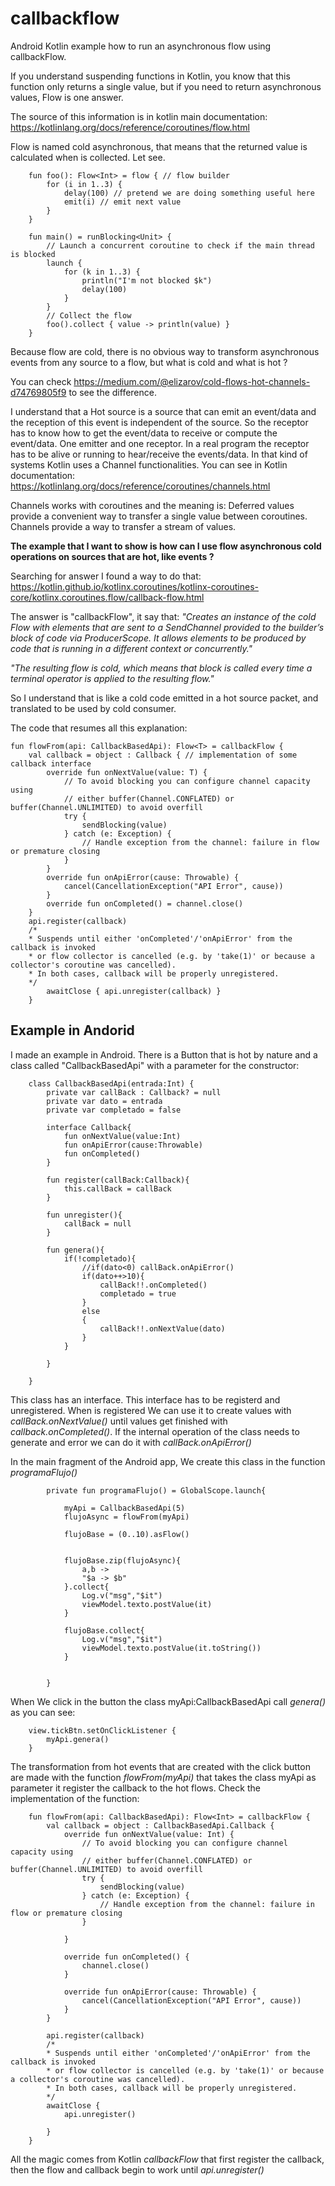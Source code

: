 # callbackflow

Android Kotlin example how to run an asynchronous flow using callbackFlow.

If you understand suspending functions in Kotlin, you know that this function only returns a single value, but if you need to return asynchronous values, Flow is one answer.

The source of this information is in kotlin main documentation: https://kotlinlang.org/docs/reference/coroutines/flow.html


Flow is named cold asynchronous, that means that the returned value is calculated when is collected. Let see.

        fun foo(): Flow<Int> = flow { // flow builder
            for (i in 1..3) {
                delay(100) // pretend we are doing something useful here
                emit(i) // emit next value
            }
        }

        fun main() = runBlocking<Unit> {
            // Launch a concurrent coroutine to check if the main thread is blocked
            launch {
                for (k in 1..3) {
                    println("I'm not blocked $k")
                    delay(100)
                }
            }
            // Collect the flow
            foo().collect { value -> println(value) } 
        }

Because flow are cold, there is no obvious way to transform asynchronous events from any source to a flow, but what is cold and what is hot ?

You can check https://medium.com/@elizarov/cold-flows-hot-channels-d74769805f9 to see the difference.

I understand that a Hot source is a source that can emit an event/data and the reception of this event is independent of the source. So the receptor has to know how to get the event/data to receive or compute the event/data. One emitter and one receptor. In a real program the receptor has to be alive or running to hear/receive the events/data. In that kind of systems Kotlin uses a Channel functionalities. You can see in Kotlin documentation:  https://kotlinlang.org/docs/reference/coroutines/channels.html

Channels works with coroutines and the meaning is: Deferred values provide a convenient way to transfer a single value between coroutines. Channels provide a way to transfer a stream of values.

**The example that I want to show is how can I use flow asynchronous cold operations on sources that are hot, like events ?**

Searching for answer  I found a way to do that: https://kotlin.github.io/kotlinx.coroutines/kotlinx-coroutines-core/kotlinx.coroutines.flow/callback-flow.html

The answer is "callbackFlow", it say that:  *"Creates an instance of the cold Flow with elements that are sent to a SendChannel provided to the builder’s block of code via ProducerScope. It allows elements to be produced by code that is running in a different context or concurrently."*

*"The resulting flow is cold, which means that block is called every time a terminal operator is applied to the resulting flow."*

So I understand that is like a cold code emitted in a hot source packet,  and translated to be used by cold consumer.

The code that resumes all this explanation:

    fun flowFrom(api: CallbackBasedApi): Flow<T> = callbackFlow {
        val callback = object : Callback { // implementation of some callback interface
            override fun onNextValue(value: T) {
                // To avoid blocking you can configure channel capacity using
                // either buffer(Channel.CONFLATED) or buffer(Channel.UNLIMITED) to avoid overfill
                try {
                    sendBlocking(value)
                } catch (e: Exception) {
                    // Handle exception from the channel: failure in flow or premature closing
                }
            }
            override fun onApiError(cause: Throwable) {
                cancel(CancellationException("API Error", cause))
            }
            override fun onCompleted() = channel.close()
        }
        api.register(callback)
        /*
        * Suspends until either 'onCompleted'/'onApiError' from the callback is invoked
        * or flow collector is cancelled (e.g. by 'take(1)' or because a collector's coroutine was cancelled).
        * In both cases, callback will be properly unregistered.
        */
            awaitClose { api.unregister(callback) }
        }


## Example in Andorid ##

I made an example in Android. There is a Button that is hot by nature and a class called "CallbackBasedApi" with a parameter for the constructor:

        class CallbackBasedApi(entrada:Int) {
            private var callBack : Callback? = null
            private var dato = entrada
            private var completado = false

            interface Callback{
                fun onNextValue(value:Int)
                fun onApiError(cause:Throwable)
                fun onCompleted()
            }

            fun register(callBack:Callback){
                this.callBack = callBack
            }

            fun unregister(){
                callBack = null
            }

            fun genera(){
                if(!completado){
                    //if(dato<0) callBack.onApiError()
                    if(dato++>10){
                        callBack!!.onCompleted()
                        completado = true
                    }
                    else
                    {
                        callBack!!.onNextValue(dato)
                    }
                }

            }

        }

This class has an interface. This interface has to be registerd and unregistered. When is registered We can use it to create values with *callBack.onNextValue()* until values get finished with *callback.onCompleted()*. If the internal operation of the class needs to generate and error we can do it with *callBack.onApiError()*

In the main fragment of the Android app, We create this class in the function *programaFlujo()*

            private fun programaFlujo() = GlobalScope.launch{

                myApi = CallbackBasedApi(5)
                flujoAsync = flowFrom(myApi)

                flujoBase = (0..10).asFlow()


                flujoBase.zip(flujoAsync){
                    a,b ->
                    "$a -> $b"
                }.collect{
                    Log.v("msg","$it")
                    viewModel.texto.postValue(it)
                }

                flujoBase.collect{
                    Log.v("msg","$it")
                    viewModel.texto.postValue(it.toString())
                }


            }

When We click in the button the class myApi:CallbackBasedApi call *genera()* as you can see:

        view.tickBtn.setOnClickListener {
            myApi.genera()
        }

The transformation from hot events that are created with the click button are made with the function *flowFrom(myApi)* that takes the class myApi as parameter it register the callback to the hot flows. Check the implementation of the function:

        fun flowFrom(api: CallbackBasedApi): Flow<Int> = callbackFlow {
            val callback = object : CallbackBasedApi.Callback {
                override fun onNextValue(value: Int) {
                    // To avoid blocking you can configure channel capacity using
                    // either buffer(Channel.CONFLATED) or buffer(Channel.UNLIMITED) to avoid overfill
                    try {
                        sendBlocking(value)
                    } catch (e: Exception) {
                        // Handle exception from the channel: failure in flow or premature closing
                    }

                }

                override fun onCompleted() {
                    channel.close()
                }

                override fun onApiError(cause: Throwable) {
                    cancel(CancellationException("API Error", cause))
                }
            }

            api.register(callback)
            /*
            * Suspends until either 'onCompleted'/'onApiError' from the callback is invoked
            * or flow collector is cancelled (e.g. by 'take(1)' or because a collector's coroutine was cancelled).
            * In both cases, callback will be properly unregistered.
            */
            awaitClose {
                api.unregister()

            }
        }

All the magic comes from Kotlin *callbackFlow* that first register the callback, then the flow and callback begin to work until *api.unregister()*